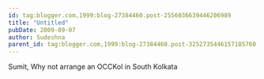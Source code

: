 ```yaml
---
id: tag:blogger.com,1999:blog-27384460.post-2556036639446206989
title: "Untitled"
pubDate: 2009-09-07
author: Sudeshna
parent_id: tag:blogger.com,1999:blog-27384460.post-3252735446157185760
---
```


Sumit,
Why not arrange an OCCKol in South Kolkata